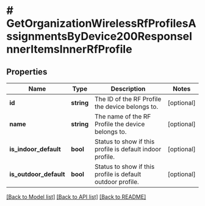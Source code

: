 # # GetOrganizationWirelessRfProfilesAssignmentsByDevice200ResponseInnerItemsInnerRfProfile

## Properties

Name | Type | Description | Notes
------------ | ------------- | ------------- | -------------
**id** | **string** | The ID of the RF Profile the device belongs to. | [optional]
**name** | **string** | The name of the RF Profile the device belongs to. | [optional]
**is_indoor_default** | **bool** | Status to show if this profile is default indoor profile. | [optional]
**is_outdoor_default** | **bool** | Status to show if this profile is default outdoor profile. | [optional]

[[Back to Model list]](../../README.md#models) [[Back to API list]](../../README.md#endpoints) [[Back to README]](../../README.md)
